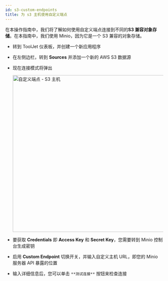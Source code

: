 ```yaml
---
id: s3-custom-endpoints
title: 为 s3 主机使用自定义端点
---
```


在本操作指南中，我们将了解如何使用自定义端点连接到不同的**S3 兼容对象存储**。在本指南中，我们使用 Minio，因为它是一个 S3 兼容的对象存储。

- 转到 ToolJet 仪表板，并创建一个新应用程序
- 在左侧边栏，转到 **Sources** 并添加一个新的 AWS S3 数据源
- 现在连接模式将弹出
    <div style={{textAlign: 'center'}}>

    <img className="screenshot-full" src="/img/how-to/s3-custom/connection.png" alt="自定义端点 - S3 主机" width="500" />

    </div>
- 要获取 **Credentials** 即 **Access Key** 和 **Secret Key**，您需要转到 Minio 控制台生成密钥
- 启用 **Custom Endpoint** 切换开关，并输入自定义主机 URL，即您的 Minio 服务器 API 暴露的位置
- 输入详细信息后，您可以单击 `**测试连接**` 按钮来检查连接